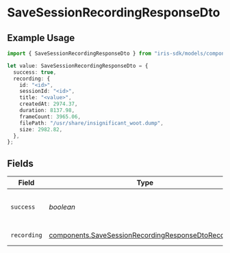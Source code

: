 # SaveSessionRecordingResponseDto

## Example Usage

```typescript
import { SaveSessionRecordingResponseDto } from "iris-sdk/models/components";

let value: SaveSessionRecordingResponseDto = {
  success: true,
  recording: {
    id: "<id>",
    sessionId: "<id>",
    title: "<value>",
    createdAt: 2974.37,
    duration: 8137.98,
    frameCount: 3965.06,
    filePath: "/usr/share/insignificant_woot.dump",
    size: 2982.82,
  },
};
```

## Fields

| Field                                                                                                                      | Type                                                                                                                       | Required                                                                                                                   | Description                                                                                                                | Example                                                                                                                    |
| -------------------------------------------------------------------------------------------------------------------------- | -------------------------------------------------------------------------------------------------------------------------- | -------------------------------------------------------------------------------------------------------------------------- | -------------------------------------------------------------------------------------------------------------------------- | -------------------------------------------------------------------------------------------------------------------------- |
| `success`                                                                                                                  | *boolean*                                                                                                                  | :heavy_check_mark:                                                                                                         | Whether the request was successful                                                                                         | true                                                                                                                       |
| `recording`                                                                                                                | [components.SaveSessionRecordingResponseDtoRecording](../../models/components/savesessionrecordingresponsedtorecording.md) | :heavy_check_mark:                                                                                                         | Recording metadata                                                                                                         |                                                                                                                            |